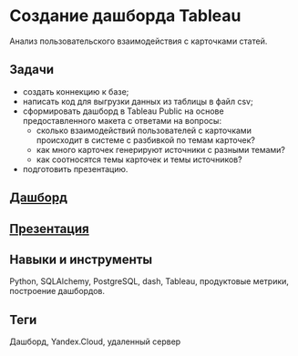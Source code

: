 # Создание дашборда Tableau
Анализ пользовательского взаимодействия с карточками статей.

## Задачи
- создать коннекцию к базе;
- написать код для выгрузки данных из таблицы в файл csv;
- сформировать дашборд в Tableau Public на основе предоставленного макета с ответами на вопросы:
    - сколько взаимодействий пользователей с карточками происходит в системе с разбивкой по темам карточек?
    - как много карточек генерируют источники с разными темами?
    - как соотносятся темы карточек и темы источников?
- подготовить презентацию.

## [Дашборд](https://public.tableau.com/app/profile/jj3240/viz/dash_visits_16528242775360/dash_visits?publish=yes) <br>
## [Презентация](https://disk.yandex.ru/i/IeG88H3jyGerjw) 

## Навыки и инструменты
Python, SQLAlchemy, PostgreSQL, dash, Tableau, продуктовые метрики, построение дашбордов.

## Теги
Дашборд, Yandex.Cloud, удаленный сервер

